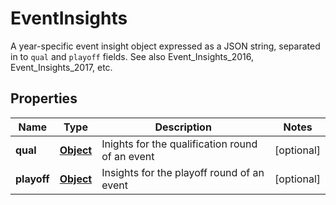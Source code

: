 

# EventInsights

A year-specific event insight object expressed as a JSON string, separated in to `qual` and `playoff` fields. See also Event_Insights_2016, Event_Insights_2017, etc.
## Properties

Name | Type | Description | Notes
------------ | ------------- | ------------- | -------------
**qual** | [**Object**](.md) | Inights for the qualification round of an event |  [optional]
**playoff** | [**Object**](.md) | Insights for the playoff round of an event |  [optional]



